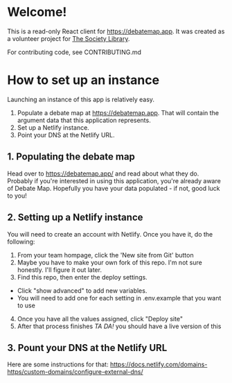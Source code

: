 # Welcome!

This is a read-only React client for https://debatemap.app. It was created as a volunteer project for
[The Society Library](https://www.societylibrary.org/).

For contributing code, see CONTRIBUTING.md

# How to set up an instance

Launching an instance of this app is relatively easy.

1. Populate a debate map at https://debatemap.app. That will contain the argument data that this application represents.
2. Set up a Netlify instance.
3. Point your DNS at the Netlify URL.

## 1. Populating the debate map

Head over to https://debatemap.app/ and read about what they do. Probably if you're interested in using this application,
you're already aware of Debate Map. Hopefully you have your data populated - if not, good luck to you!

## 2. Setting up a Netlify instance

You will need to create an account with Netlify. Once you have it, do the following:

1. From your team hompage, click the 'New site from Git' button
2. Maybe you have to make your own fork of this repo. I'm not sure honestly. I'll figure it out later.
3. Find this repo, then enter the deploy settings.

- Click "show advanced" to add new variables.
- You will need to add one for each setting in .env.example that you want to use

4. Once you have all the values assigned, click "Deploy site"
5. After that process finishes _TA DA!_ you should have a live version of this

## 3. Pount your DNS at the Netlify URL

Here are some instructions for that: https://docs.netlify.com/domains-https/custom-domains/configure-external-dns/
